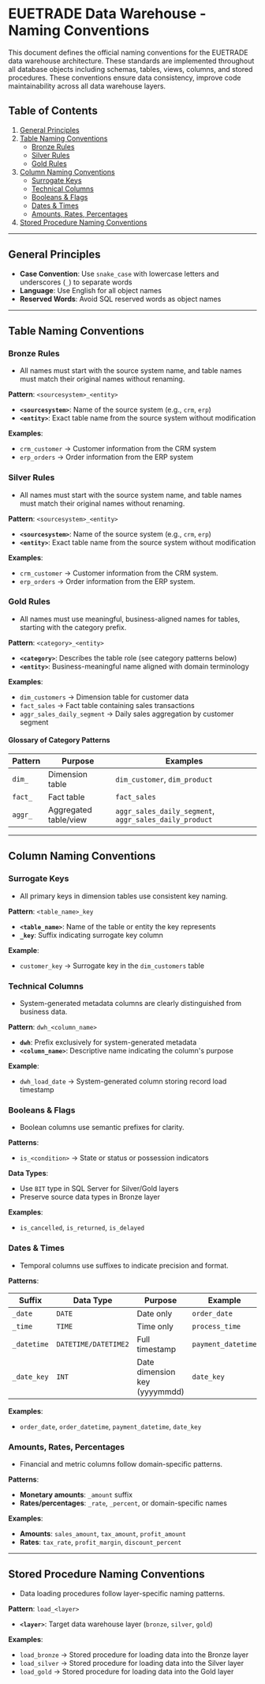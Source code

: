 # **EUETRADE Data Warehouse - Naming Conventions**

This document defines the official naming conventions for the EUETRADE data  warehouse architecture. 
These standards are implemented throughout all  database objects including schemas, tables, views, columns, and stored  procedures.
These conventions ensure data consistency, improve code  maintainability across all data warehouse layers.

## **Table of Contents**

1. [General Principles](#general-principles)
2. [Table Naming Conventions](#table-naming-conventions)
   - [Bronze Rules](#bronze-rules)
   - [Silver Rules](#silver-rules)
   - [Gold Rules](#gold-rules)
3. [Column Naming Conventions](#column-naming-conventions)
   - [Surrogate Keys](#surrogate-keys)
   - [Technical Columns](#technical-columns)
   - [Booleans & Flags](#booleans--flags)
   - [Dates & Times](#dates--times)
   - [Amounts, Rates, Percentages](#amounts-rates-percentages)
4. [Stored Procedure Naming Conventions](#stored-procedure-naming-conventions)

---

## **General Principles**

- **Case Convention**: Use `snake_case` with lowercase letters and underscores (`_`) to separate words
- **Language**: Use English for all object names
- **Reserved Words**: Avoid SQL reserved words as object names
  
---

## **Table Naming Conventions**

### **Bronze Rules**

- All names must start with the source system name, and table names must match their original names without renaming.

**Pattern**: `<sourcesystem>_<entity>`

- **`<sourcesystem>`**: Name of the source system (e.g., `crm`, `erp`)
- **`<entity>`**: Exact table name from the source system without modification

**Examples**:
- `crm_customer` → Customer information from the CRM system
- `erp_orders` → Order information from the ERP system

### **Silver Rules**

- All names must start with the source system name, and table names must match their original names without renaming.

**Pattern**: `<sourcesystem>_<entity>`

- **`<sourcesystem>`**: Name of the source system (e.g., `crm`, `erp`)
- **`<entity>`**: Exact table name from the source system without modification

**Examples**:
- `crm_customer` → Customer information from the CRM system.
- `erp_orders` → Order information from the ERP system.

### **Gold Rules**

- All names must use meaningful, business-aligned names for tables, starting with the category prefix.

**Pattern**: `<category>_<entity>`

- **`<category>`**: Describes the table role (see category patterns below)
- **`<entity>`**: Business-meaningful name aligned with domain terminology

**Examples**:
- `dim_customers` → Dimension table for customer data
- `fact_sales` → Fact table containing sales transactions
- `aggr_sales_daily_segment` → Daily sales aggregation by customer segment

#### **Glossary of Category Patterns**

| Pattern   | Purpose                    | Examples                                           |
|-----------|----------------------------|---------------------------------------------------|
| `dim_`    | Dimension table           | `dim_customer`, `dim_product`                     |
| `fact_`   | Fact table               | `fact_sales`                                      |
| `aggr_`   | Aggregated table/view     | `aggr_sales_daily_segment`, `aggr_sales_daily_product` |

---

## **Column Naming Conventions**

### **Surrogate Keys**

- All primary keys in dimension tables use consistent key naming.

**Pattern**: `<table_name>_key`
- **`<table_name>`**: Name of the table or entity the key represents
- **`_key`**: Suffix indicating surrogate key column

**Example**:
- `customer_key` → Surrogate key in the `dim_customers` table

### **Technical Columns**

- System-generated metadata columns are clearly distinguished from business data.

**Pattern**: `dwh_<column_name>`

- **`dwh`**: Prefix exclusively for system-generated metadata
- **`<column_name>`**: Descriptive name indicating the column's purpose

**Example**:
- `dwh_load_date` → System-generated column storing record load timestamp

### **Booleans & Flags**

- Boolean columns use semantic prefixes for clarity.

**Patterns**:
- `is_<condition>` → State or status or possession indicators

**Data Types**:
- Use `BIT` type in SQL Server for Silver/Gold layers
- Preserve source data types in Bronze layer

**Examples**:
- `is_cancelled`, `is_returned`, `is_delayed`

### **Dates & Times**

- Temporal columns use suffixes to indicate precision and format.

**Patterns**:

| Suffix        | Data Type              | Purpose                    | Example           |
|---------------|------------------------|----------------------------|-------------------|
| `_date`       | `DATE`                 | Date only                  | `order_date`      |
| `_time`       | `TIME`                 | Time only                  | `process_time`    |
| `_datetime`   | `DATETIME/DATETIME2`   | Full timestamp             | `payment_datetime`|
| `_date_key`   | `INT`                  | Date dimension key (yyyymmdd) | `date_key`     |

**Examples**:
- `order_date`, `order_datetime`, `payment_datetime`, `date_key`

### **Amounts, Rates, Percentages**

- Financial and metric columns follow domain-specific patterns.

**Patterns**:
- **Monetary amounts**: `_amount` suffix
- **Rates/percentages**: `_rate`, `_percent`, or domain-specific names

**Examples**:
- **Amounts**: `sales_amount`, `tax_amount`, `profit_amount`
- **Rates**: `tax_rate`, `profit_margin`, `discount_percent`

---

## **Stored Procedure Naming Conventions**

- Data loading procedures follow layer-specific naming patterns.

**Pattern**: `load_<layer>`

- **`<layer>`**: Target data warehouse layer (`bronze`, `silver`, `gold`)

**Examples**:
- `load_bronze` → Stored procedure for loading data into the Bronze layer
- `load_silver` → Stored procedure for loading data into the Silver layer
- `load_gold` → Stored procedure for loading data into the Gold layer

